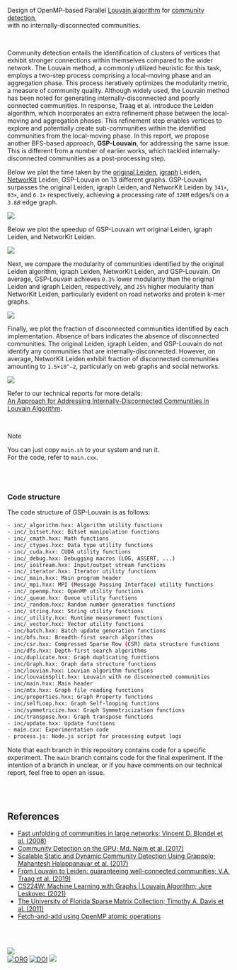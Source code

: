 Design of OpenMP-based Parallel [Louvain algorithm][Louvain] for [community detection], \
with no internally-disconnected communities.

<br>

Community detection entails the identification of clusters of vertices that exhibit stronger connections within themselves compared to the wider network. The Louvain method, a commonly utilized heuristic for this task, employs a two-step process comprising a local-moving phase and an aggregation phase. This process iteratively optimizes the modularity metric, a measure of community quality. Although widely used, the Louvain method has been noted for generating internally-disconnected and poorly connected communities. In response, Traag et al. introduce the Leiden algorithm, which incorporates an extra refinement phase between the local-moving and aggregation phases. This refinement step enables vertices to explore and potentially create sub-communities within the identified communities from the local-moving phase. In this report, we propose another BFS-based approach, **GSP-Louvain**, for addressing the same issue. This is different from a number of earlier works, which tackled internally-disconnected communities as a post-processing step.

Below we plot the time taken by the [original Leiden], [igraph] Leiden, [NetworKit] Leiden, GSP-Louvain on 13 different graphs. GSP-Louvain surpasses the original Leiden, igraph Leiden, and NetworKit Leiden by `341×`, `83×`, and `6.1×` respectively, achieving a processing rate of `328M` edges/s on a `3.8𝐵` edge graph.

[![](https://i.imgur.com/Ed9Slnw.png)][sheets-o1]

Below we plot the speedup of GSP-Louvain wrt original Leiden, igraph Leiden, and NetworKit Leiden.

[![](https://i.imgur.com/0M99mgH.png)][sheets-o1]

Next, we compare the modularity of communities identified by the original Leiden algorithm, igraph Leiden, NetworKit Leiden, and GSP-Louvain. On average, GSP-Louvain achieves `0.3%` lower modularity than the original Leiden and igraph Leiden, respectively, and `25%` higher modularity than NetworKit Leiden, particularly evident on road networks and protein k-mer graphs.

[![](https://i.imgur.com/GT6vFxZ.png)][sheets-o1]

Finally, we plot the fraction of disconnected communities identified by each implementation. Absence of bars indicates the absence of disconnected communities. The original Leiden, igraph Leiden, and GSP-Louvain do not identify any communities that are internally-disconnected. However, on average, NetworKit Leiden exhibit fraction of disconnected communities amounting to `1.5×10^−2`, particularly on web graphs and social networks.

[![](https://i.imgur.com/dIDYXhP.png)][sheets-o1]

Refer to our technical reports for more details: \
[An Approach for Addressing Internally-Disconnected Communities in Louvain Algorithm][report].

<br>

> [!NOTE]
> You can just copy `main.sh` to your system and run it. \
> For the code, refer to `main.cxx`.

[Leiden]: https://www.nature.com/articles/s41598-019-41695-z
[Louvain]: https://arxiv.org/abs/0803.0476
[original Leiden]: https://github.com/vtraag/libleidenalg
[igraph]: https://github.com/igraph/igraph
[NetworKit]: https://github.com/networkit/networkit
[community detection]: https://en.wikipedia.org/wiki/Community_search
[Prof. Dip Sankar Banerjee]: https://sites.google.com/site/dipsankarban/
[Prof. Kishore Kothapalli]: https://faculty.iiit.ac.in/~kkishore/
[SuiteSparse Matrix Collection]: https://sparse.tamu.edu
[sheets-o1]: https://docs.google.com/spreadsheets/d/1N8eoVV5AUFYUKuvZBbHvL1BPc86xgmgAPA_t4pIC1gk/edit?usp=sharing
[report]: https://arxiv.org/abs/2402.11454

<br>
<br>


### Code structure

The code structure of GSP-Louvain is as follows:

```bash
- inc/_algorithm.hxx: Algorithm utility functions
- inc/_bitset.hxx: Bitset manipulation functions
- inc/_cmath.hxx: Math functions
- inc/_ctypes.hxx: Data type utility functions
- inc/_cuda.hxx: CUDA utility functions
- inc/_debug.hxx: Debugging macros (LOG, ASSERT, ...)
- inc/_iostream.hxx: Input/output stream functions
- inc/_iterator.hxx: Iterator utility functions
- inc/_main.hxx: Main program header
- inc/_mpi.hxx: MPI (Message Passing Interface) utility functions
- inc/_openmp.hxx: OpenMP utility functions
- inc/_queue.hxx: Queue utility functions
- inc/_random.hxx: Random number generation functions
- inc/_string.hxx: String utility functions
- inc/_utility.hxx: Runtime measurement functions
- inc/_vector.hxx: Vector utility functions
- inc/batch.hxx: Batch update generation functions
- inc/bfs.hxx: Breadth-first search algorithms
- inc/csr.hxx: Compressed Sparse Row (CSR) data structure functions
- inc/dfs.hxx: Depth-first search algorithms
- inc/duplicate.hxx: Graph duplicating functions
- inc/Graph.hxx: Graph data structure functions
- inc/louvian.hxx: Louvian algorithm functions
- inc/louvainSplit.hxx: Louvain with no disconnected communities
- inc/main.hxx: Main header
- inc/mtx.hxx: Graph file reading functions
- inc/properties.hxx: Graph Property functions
- inc/selfLoop.hxx: Graph Self-looping functions
- inc/symmetricize.hxx: Graph Symmetricization functions
- inc/transpose.hxx: Graph transpose functions
- inc/update.hxx: Update functions
- main.cxx: Experimentation code
- process.js: Node.js script for processing output logs
```

Note that each branch in this repository contains code for a specific experiment. The `main` branch contains code for the final experiment. If the intention of a branch in unclear, or if you have comments on our technical report, feel free to open an issue.

<br>
<br>


## References

- [Fast unfolding of communities in large networks; Vincent D. Blondel et al. (2008)](https://arxiv.org/abs/0803.0476)
- [Community Detection on the GPU; Md. Naim et al. (2017)](https://arxiv.org/abs/1305.2006)
- [Scalable Static and Dynamic Community Detection Using Grappolo; Mahantesh Halappanavar et al. (2017)](https://ieeexplore.ieee.org/document/8091047)
- [From Louvain to Leiden: guaranteeing well-connected communities; V.A. Traag et al. (2019)](https://www.nature.com/articles/s41598-019-41695-z)
- [CS224W: Machine Learning with Graphs | Louvain Algorithm; Jure Leskovec (2021)](https://www.youtube.com/watch?v=0zuiLBOIcsw)
- [The University of Florida Sparse Matrix Collection; Timothy A. Davis et al. (2011)](https://doi.org/10.1145/2049662.2049663)
- [Fetch-and-add using OpenMP atomic operations](https://stackoverflow.com/a/7918281/1413259)

<br>
<br>


[![](https://i.imgur.com/atJbkL1.png)](https://www.youtube.com/watch?v=yqO7wVBTuLw&pp)<br>
[![ORG](https://img.shields.io/badge/org-puzzlef-green?logo=Org)](https://puzzlef.github.io)
[![DOI](https://zenodo.org/badge/519156419.svg)](https://zenodo.org/doi/10.5281/zenodo.6945748)
![](https://ga-beacon.deno.dev/G-KD28SG54JQ:hbAybl6nQFOtmVxW4if3xw/github.com/puzzlef/louvain-split-communities-openmp)

[Prof. Dip Sankar Banerjee]: https://sites.google.com/site/dipsankarban/
[Prof. Kishore Kothapalli]: https://faculty.iiit.ac.in/~kkishore/
[SuiteSparse Matrix Collection]: https://sparse.tamu.edu

